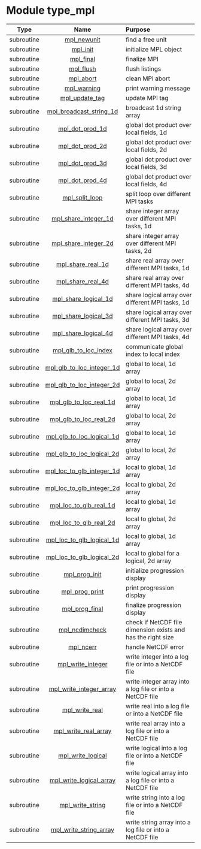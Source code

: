 # Module type_mpl

| Type | Name | Purpose |
| :--: | :--: | :---------- |
| subroutine | [mpl_newunit](https://github.com/JCSDA/saber/tree/develop/src/saber/util/type_mpl.F90#L123) | find a free unit |
| subroutine | [mpl_init](https://github.com/JCSDA/saber/tree/develop/src/saber/util/type_mpl.F90#L154) | initialize MPL object |
| subroutine | [mpl_final](https://github.com/JCSDA/saber/tree/develop/src/saber/util/type_mpl.F90#L210) | finalize MPI |
| subroutine | [mpl_flush](https://github.com/JCSDA/saber/tree/develop/src/saber/util/type_mpl.F90#L226) | flush listings |
| subroutine | [mpl_abort](https://github.com/JCSDA/saber/tree/develop/src/saber/util/type_mpl.F90#L341) | clean MPI abort |
| subroutine | [mpl_warning](https://github.com/JCSDA/saber/tree/develop/src/saber/util/type_mpl.F90#L363) | print warning message |
| subroutine | [mpl_update_tag](https://github.com/JCSDA/saber/tree/develop/src/saber/util/type_mpl.F90#L383) | update MPI tag |
| subroutine | [mpl_broadcast_string_1d](https://github.com/JCSDA/saber/tree/develop/src/saber/util/type_mpl.F90#L404) | broadcast 1d string array |
| subroutine | [mpl_dot_prod_1d](https://github.com/JCSDA/saber/tree/develop/src/saber/util/type_mpl.F90#L427) | global dot product over local fields, 1d |
| subroutine | [mpl_dot_prod_2d](https://github.com/JCSDA/saber/tree/develop/src/saber/util/type_mpl.F90#L458) | global dot product over local fields, 2d |
| subroutine | [mpl_dot_prod_3d](https://github.com/JCSDA/saber/tree/develop/src/saber/util/type_mpl.F90#L489) | global dot product over local fields, 3d |
| subroutine | [mpl_dot_prod_4d](https://github.com/JCSDA/saber/tree/develop/src/saber/util/type_mpl.F90#L520) | global dot product over local fields, 4d |
| subroutine | [mpl_split_loop](https://github.com/JCSDA/saber/tree/develop/src/saber/util/type_mpl.F90#L551) | split loop over different MPI tasks |
| subroutine | [mpl_share_integer_1d](https://github.com/JCSDA/saber/tree/develop/src/saber/util/type_mpl.F90#L583) | share integer array over different MPI tasks, 1d |
| subroutine | [mpl_share_integer_2d](https://github.com/JCSDA/saber/tree/develop/src/saber/util/type_mpl.F90#L620) | share integer array over different MPI tasks, 2d |
| subroutine | [mpl_share_real_1d](https://github.com/JCSDA/saber/tree/develop/src/saber/util/type_mpl.F90#L678) | share real array over different MPI tasks, 1d |
| subroutine | [mpl_share_real_4d](https://github.com/JCSDA/saber/tree/develop/src/saber/util/type_mpl.F90#L715) | share real array over different MPI tasks, 4d |
| subroutine | [mpl_share_logical_1d](https://github.com/JCSDA/saber/tree/develop/src/saber/util/type_mpl.F90#L783) | share logical array over different MPI tasks, 1d |
| subroutine | [mpl_share_logical_3d](https://github.com/JCSDA/saber/tree/develop/src/saber/util/type_mpl.F90#L840) | share logical array over different MPI tasks, 3d |
| subroutine | [mpl_share_logical_4d](https://github.com/JCSDA/saber/tree/develop/src/saber/util/type_mpl.F90#L914) | share logical array over different MPI tasks, 4d |
| subroutine | [mpl_glb_to_loc_index](https://github.com/JCSDA/saber/tree/develop/src/saber/util/type_mpl.F90#L993) | communicate global index to local index |
| subroutine | [mpl_glb_to_loc_integer_1d](https://github.com/JCSDA/saber/tree/develop/src/saber/util/type_mpl.F90#L1064) | global to local, 1d array |
| subroutine | [mpl_glb_to_loc_integer_2d](https://github.com/JCSDA/saber/tree/develop/src/saber/util/type_mpl.F90#L1141) | global to local, 2d array |
| subroutine | [mpl_glb_to_loc_real_1d](https://github.com/JCSDA/saber/tree/develop/src/saber/util/type_mpl.F90#L1251) | global to local, 1d array |
| subroutine | [mpl_glb_to_loc_real_2d](https://github.com/JCSDA/saber/tree/develop/src/saber/util/type_mpl.F90#L1329) | global to local, 2d array |
| subroutine | [mpl_glb_to_loc_logical_1d](https://github.com/JCSDA/saber/tree/develop/src/saber/util/type_mpl.F90#L1440) | global to local, 1d array |
| subroutine | [mpl_glb_to_loc_logical_2d](https://github.com/JCSDA/saber/tree/develop/src/saber/util/type_mpl.F90#L1518) | global to local, 2d array |
| subroutine | [mpl_loc_to_glb_integer_1d](https://github.com/JCSDA/saber/tree/develop/src/saber/util/type_mpl.F90#L1629) | local to global, 1d array |
| subroutine | [mpl_loc_to_glb_integer_2d](https://github.com/JCSDA/saber/tree/develop/src/saber/util/type_mpl.F90#L1715) | local to global, 2d array |
| subroutine | [mpl_loc_to_glb_real_1d](https://github.com/JCSDA/saber/tree/develop/src/saber/util/type_mpl.F90#L1816) | local to global, 1d array |
| subroutine | [mpl_loc_to_glb_real_2d](https://github.com/JCSDA/saber/tree/develop/src/saber/util/type_mpl.F90#L1903) | local to global, 2d array |
| subroutine | [mpl_loc_to_glb_logical_1d](https://github.com/JCSDA/saber/tree/develop/src/saber/util/type_mpl.F90#L2005) | local to global, 1d array |
| subroutine | [mpl_loc_to_glb_logical_2d](https://github.com/JCSDA/saber/tree/develop/src/saber/util/type_mpl.F90#L2092) | local to global for a logical, 2d array |
| subroutine | [mpl_prog_init](https://github.com/JCSDA/saber/tree/develop/src/saber/util/type_mpl.F90#L2194) | initialize progression display |
| subroutine | [mpl_prog_print](https://github.com/JCSDA/saber/tree/develop/src/saber/util/type_mpl.F90#L2227) | print progression display |
| subroutine | [mpl_prog_final](https://github.com/JCSDA/saber/tree/develop/src/saber/util/type_mpl.F90#L2264) | finalize progression display |
| subroutine | [mpl_ncdimcheck](https://github.com/JCSDA/saber/tree/develop/src/saber/util/type_mpl.F90#L2307) | check if NetCDF file dimension exists and has the right size |
| subroutine | [mpl_ncerr](https://github.com/JCSDA/saber/tree/develop/src/saber/util/type_mpl.F90#L2375) | handle NetCDF error |
| subroutine | [mpl_write_integer](https://github.com/JCSDA/saber/tree/develop/src/saber/util/type_mpl.F90#L2393) | write integer into a log file or into a NetCDF file |
| subroutine | [mpl_write_integer_array](https://github.com/JCSDA/saber/tree/develop/src/saber/util/type_mpl.F90#L2432) | write integer array into a log file or into a NetCDF file |
| subroutine | [mpl_write_real](https://github.com/JCSDA/saber/tree/develop/src/saber/util/type_mpl.F90#L2484) | write real into a log file or into a NetCDF file |
| subroutine | [mpl_write_real_array](https://github.com/JCSDA/saber/tree/develop/src/saber/util/type_mpl.F90#L2518) | write real array into a log file or into a NetCDF file |
| subroutine | [mpl_write_logical](https://github.com/JCSDA/saber/tree/develop/src/saber/util/type_mpl.F90#L2566) | write logical into a log file or into a NetCDF file |
| subroutine | [mpl_write_logical_array](https://github.com/JCSDA/saber/tree/develop/src/saber/util/type_mpl.F90#L2601) | write logical array into a log file or into a NetCDF file |
| subroutine | [mpl_write_string](https://github.com/JCSDA/saber/tree/develop/src/saber/util/type_mpl.F90#L2655) | write string into a log file or into a NetCDF file |
| subroutine | [mpl_write_string_array](https://github.com/JCSDA/saber/tree/develop/src/saber/util/type_mpl.F90#L2691) | write string array into a log file or into a NetCDF file |
